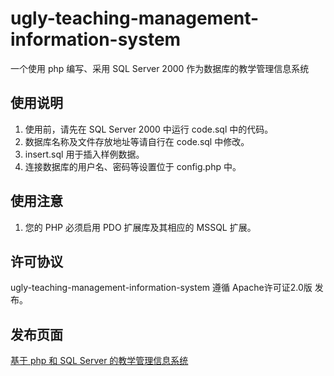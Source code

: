 ugly-teaching-management-information-system
===========================================

一个使用 php 编写、采用 SQL Server 2000 作为数据库的教学管理信息系统

使用说明
-------- 
1. 使用前，请先在 SQL Server 2000 中运行 code.sql 中的代码。
2. 数据库名称及文件存放地址等请自行在 code.sql 中修改。
3. insert.sql 用于插入样例数据。
4. 连接数据库的用户名、密码等设置位于 config.php 中。

使用注意
--------
1. 您的 PHP 必须启用 PDO 扩展库及其相应的 MSSQL 扩展。

许可协议
--------
ugly-teaching-management-information-system 遵循 Apache许可证2.0版 发布。

发布页面
--------
[基于 php 和 SQL Server 的教学管理信息系统]

[基于 php 和 SQL Server 的教学管理信息系统]: http://lyonna.me/2012/06/php-mssql-teaching-management-information-system/
